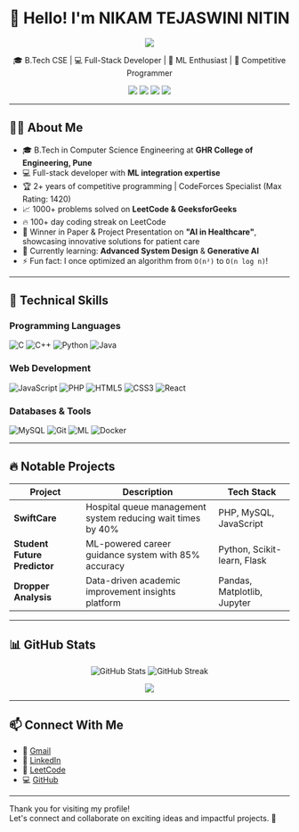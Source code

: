 <h1 align="center">👋 Hello! I'm NIKAM TEJASWINI NITIN</h1>

<p align="center">
  <img src="https://readme-typing-svg.herokuapp.com/?lines=Full-Stack+Developer;Machine+Learning+Enthusiast;Competitive+Programmer;Always+Learning+New+Things&center=true&width=500&height=50">
</p>

<p align="center">
  🎓 B.Tech CSE | 💻 Full-Stack Developer | 🤖 ML Enthusiast | 🚀 Competitive Programmer
</p>

<p align="center">
  <a href="mailto:your-email@gmail.com"><img src="https://img.shields.io/badge/Gmail-D14836?style=flat&logo=gmail&logoColor=white"/></a>
  <a href="https://www.linkedin.com/in/tejswini-nikam-0033b5345/"><img src="https://img.shields.io/badge/LinkedIn-0077B5?style=flat&logo=linkedin&logoColor=white"/></a>
  <a href="https://leetcode.com/tejaswini-nikam/"><img src="https://img.shields.io/badge/LeetCode-FFA116?style=flat&logo=leetcode&logoColor=white"/></a>
  <a href="https://github.com/tejaswini-nikam"><img src="https://img.shields.io/badge/GitHub-181717?style=flat&logo=github&logoColor=white"/></a>
</p>

---

## 🧑‍💻 About Me

- 🎓 B.Tech in Computer Science Engineering at **GHR College of Engineering, Pune**
- 💻 Full-stack developer with **ML integration expertise**
- 🏆 2+ years of competitive programming | CodeForces Specialist (Max Rating: 1420)
- 📈 1000+ problems solved on **LeetCode & GeeksforGeeks**
- 🔥 100+ day coding streak on LeetCode
- 🏅 Winner in Paper & Project Presentation on **"AI in Healthcare"**, showcasing innovative solutions for patient care
- 🌱 Currently learning: **Advanced System Design** & **Generative AI**
- ⚡ Fun fact: I once optimized an algorithm from `O(n²)` to `O(n log n)`!

---

## 🚀 Technical Skills

### Programming Languages  
![C](https://img.shields.io/badge/C-00599C?style=flat&logo=c&logoColor=white)
![C++](https://img.shields.io/badge/C++-00599C?style=flat&logo=c%2B%2B&logoColor=white)
![Python](https://img.shields.io/badge/Python-3776AB?style=flat&logo=python&logoColor=white)
![Java](https://img.shields.io/badge/Java-007396?style=flat&logo=java&logoColor=white)

### Web Development  
![JavaScript](https://img.shields.io/badge/JavaScript-F7DF1E?style=flat&logo=javascript&logoColor=black)
![PHP](https://img.shields.io/badge/PHP-777BB4?style=flat&logo=php&logoColor=white)
![HTML5](https://img.shields.io/badge/HTML5-E34F26?style=flat&logo=html5&logoColor=white)
![CSS3](https://img.shields.io/badge/CSS3-1572B6?style=flat&logo=css3&logoColor=white)
![React](https://img.shields.io/badge/React-61DAFB?style=flat&logo=react&logoColor=black)

### Databases & Tools  
![MySQL](https://img.shields.io/badge/MySQL-4479A1?style=flat&logo=mysql&logoColor=white)
![Git](https://img.shields.io/badge/Git-F05032?style=flat&logo=git&logoColor=white)
![ML](https://img.shields.io/badge/Machine%20Learning-FF6F00?style=flat)
![Docker](https://img.shields.io/badge/Docker-2496ED?style=flat&logo=docker&logoColor=white)

---

## 🔥 Notable Projects

| Project                  | Description                                                          | Tech Stack                        |
|--------------------------|----------------------------------------------------------------------|-----------------------------------|
| **SwiftCare**            | Hospital queue management system reducing wait times by 40%          | PHP, MySQL, JavaScript            |
| **Student Future Predictor** | ML-powered career guidance system with 85% accuracy               | Python, Scikit-learn, Flask       |
| **Dropper Analysis**     | Data-driven academic improvement insights platform                   | Pandas, Matplotlib, Jupyter       |

---

## 📊 GitHub Stats

<p align="center">
  <img src="https://github-readme-stats.vercel.app/api?username=tejaswini-nikam&show_icons=true&theme=radical" alt="GitHub Stats"/>
  <img src="https://streak-stats.demolab.com?user=tejaswini-nikam&theme=radical" alt="GitHub Streak"/>
</p>

<p align="center">
  <img src="https://komarev.com/ghpvc/?username=tejaswini-nikam&label=Profile+Views&color=blueviolet&style=flat"/>
</p>

---

## 📫 Connect With Me

- 📧 [Gmail](mailto:tejaswininikam19@gmail.com)
- 🔗 [LinkedIn](https://www.linkedin.com/in/tejswini-nikam-0033b5345/)
- 🧠 [LeetCode](https://leetcode.com/tejaswini-nikam/)
- 💻 [GitHub](https://github.com/tejaswini-nikam)

---

Thank you for visiting my profile!  
Let's connect and collaborate on exciting ideas and impactful projects. 🚀

